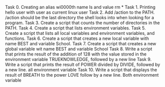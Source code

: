Task 0. Creating an alias wi0000th name ls and value rm *
Task 1. Printing hello user with user as current linux user
Task 2. Add /action to the PATH. /action should be the last directory the shell looks into when looking for a program.
Task 3. Create a script that counts the number of directories in the PATH.
Task 4. Create a script that lists environment variables.
Task 5. Create a script that lists all local variables and environment variables, and functions.
Task 6. Create a script that creates a new local variable with name BEST and variable School.
Task 7. Create a script that creates a new global variable wit name BEST and variable School
Task 8. Write a script that prints the result of the addition of 128 with the value stored in the environment variable TRUEKNOWLEDGE, followed by a new line
Task 9. Write a script that prints the result of POWER divided by DIVIDE, followed by a new line. all environment variable
Task 10. Write a script that displays the result of BREATH to the power LOVE follow by a new line. Both environment variable
